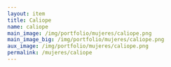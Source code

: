 ```yaml
---
layout: item
title: Caliope
name: caliope
main_image: /img/portfolio/mujeres/caliope.png
main_image_big: /img/portfolio/mujeres/caliope.png
aux_image: /img/portfolio/mujeres/caliope.png
permalink: /mujeres/caliope
---
```

